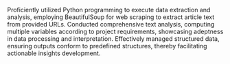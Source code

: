 Proficiently utilized Python programming to execute data extraction and analysis, employing BeautifulSoup for web scraping to extract article text from provided URLs.
Conducted comprehensive text analysis, computing multiple variables according to project requirements, showcasing adeptness in data processing and interpretation.
Effectively managed structured data, ensuring outputs conform to predefined structures, thereby facilitating actionable insights development.
